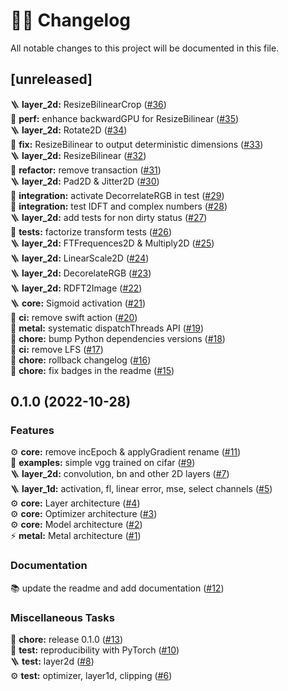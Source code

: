 # 👨‍💻 Changelog

All notable changes to this project will be documented in this file.

## [unreleased]

🪜 **layer_2d:** ResizeBilinearCrop ([#36](https://github.com/owkin/MAKit/pull/36))\
🚀 **perf:** enhance backwardGPU for ResizeBilinear ([#35](https://github.com/owkin/MAKit/pull/35))\
🪜 **layer_2d:** Rotate2D ([#34](https://github.com/owkin/MAKit/pull/34))\
🐛 **fix:** ResizeBilinear to output deterministic dimensions ([#33](https://github.com/owkin/MAKit/pull/33))\
🪜 **layer_2d:** ResizeBilinear ([#32](https://github.com/owkin/MAKit/pull/32))\
🔨 **refactor:** remove transaction ([#31](https://github.com/owkin/MAKit/pull/31))\
🪜 **layer_2d:** Pad2D & Jitter2D ([#30](https://github.com/owkin/MAKit/pull/30))\
🚨 **integration:** activate DecorrelateRGB in test ([#29](https://github.com/owkin/MAKit/pull/29))\
🚨 **integration:** test IDFT and complex numbers ([#28](https://github.com/owkin/MAKit/pull/28))\
🪜 **layer_2d:** add tests for non dirty status ([#27](https://github.com/owkin/MAKit/pull/27))\
🔨 **tests:** factorize transform tests ([#26](https://github.com/owkin/MAKit/pull/26))\
🪜 **layer_2d:** FTFrequences2D & Multiply2D ([#25](https://github.com/owkin/MAKit/pull/25))\
🪜 **layer_2d:** LinearScale2D ([#24](https://github.com/owkin/MAKit/pull/24))\
🪜 **layer_2d:** DecorelateRGB ([#23](https://github.com/owkin/MAKit/pull/23))\
🪜 **layer_2d:** RDFT2Image ([#22](https://github.com/owkin/MAKit/pull/22))\
🪜 **core:** Sigmoid activation ([#21](https://github.com/owkin/MAKit/pull/21))\
👷 **ci:** remove swift action ([#20](https://github.com/owkin/MAKit/pull/20))\
🚀 **metal:** systematic dispatchThreads API ([#19](https://github.com/owkin/MAKit/pull/19))\
🔧 **chore:** bump Python dependencies versions ([#18](https://github.com/owkin/MAKit/pull/18))\
👷 **ci:** remove LFS ([#17](https://github.com/owkin/MAKit/pull/17))\
🔧 **chore:** rollback changelog ([#16](https://github.com/owkin/MAKit/pull/16))\
🔧 **chore:** fix badges in the readme ([#15](https://github.com/owkin/MAKit/pull/15))

## 0.1.0 (2022-10-28)

### Features

⚙️ **core:** remove incEpoch & applyGradient rename ([#11](https://github.com/owkin/MAKit/pull/11))\
🚀 **examples:** simple vgg trained on cifar ([#9](https://github.com/owkin/MAKit/pull/9))\
🪜 **layer_2d:** convolution, bn and other 2D layers ([#7](https://github.com/owkin/MAKit/pull/7))\
🪜 **layer_1d:** activation, fl, linear error, mse, select channels ([#5](https://github.com/owkin/MAKit/pull/5))\
⚙️ **core:** Layer architecture ([#4](https://github.com/owkin/MAKit/pull/4))\
⚙️ **core:** Optimizer architecture ([#3](https://github.com/owkin/MAKit/pull/3))\
⚙️ **core:** Model architecture ([#2](https://github.com/owkin/MAKit/pull/2))\
⚡️ **metal:** Metal architecture ([#1](https://github.com/owkin/MAKit/pull/1))

### Documentation

📚 update the readme and add documentation ([#12](https://github.com/owkin/MAKit/pull/12))

### Miscellaneous Tasks

🔧 **chore:** release 0.1.0 ([#13](https://github.com/owkin/MAKit/pull/13))\
🚀 **test:** reproducibility with PyTorch ([#10](https://github.com/owkin/MAKit/pull/10))\
🪜 **test:** layer2d ([#8](https://github.com/owkin/MAKit/pull/8))\
⚙️ **test:** optimizer, layer1d, clipping ([#6](https://github.com/owkin/MAKit/pull/6))
